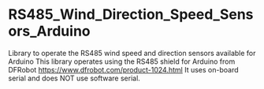 # RS485_Wind_Direction_Speed_Sensors_Arduino
Library to operate the RS485 wind speed and direction sensors available for Arduino
This library operates using the RS485 shield for Arduino from DFRobot https://www.dfrobot.com/product-1024.html
It uses on-board serial and does NOT use software serial.

